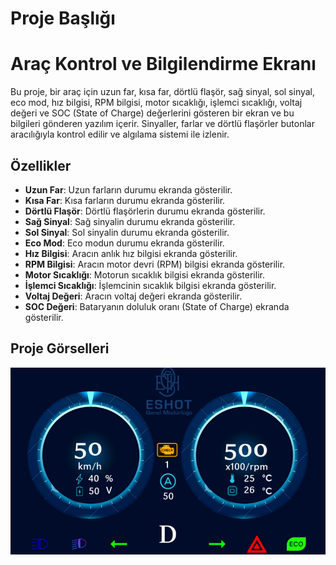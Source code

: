 # Proje Başlığı

# Araç Kontrol ve Bilgilendirme Ekranı

Bu proje, bir araç için uzun far, kısa far, dörtlü flaşör, sağ sinyal, sol sinyal, eco mod, hız bilgisi, RPM bilgisi, motor sıcaklığı, işlemci sıcaklığı, voltaj değeri ve SOC (State of Charge) değerlerini gösteren bir ekran ve bu bilgileri gönderen yazılım içerir. Sinyaller, farlar ve dörtlü flaşörler butonlar aracılığıyla kontrol edilir ve algılama sistemi ile izlenir.

## Özellikler

- **Uzun Far**: Uzun farların durumu ekranda gösterilir.
- **Kısa Far**: Kısa farların durumu ekranda gösterilir.
- **Dörtlü Flaşör**: Dörtlü flaşörlerin durumu ekranda gösterilir.
- **Sağ Sinyal**: Sağ sinyalin durumu ekranda gösterilir.
- **Sol Sinyal**: Sol sinyalin durumu ekranda gösterilir.
- **Eco Mod**: Eco modun durumu ekranda gösterilir.
- **Hız Bilgisi**: Aracın anlık hız bilgisi ekranda gösterilir.
- **RPM Bilgisi**: Aracın motor devri (RPM) bilgisi ekranda gösterilir.
- **Motor Sıcaklığı**: Motorun sıcaklık bilgisi ekranda gösterilir.
- **İşlemci Sıcaklığı**: İşlemcinin sıcaklık bilgisi ekranda gösterilir.
- **Voltaj Değeri**: Aracın voltaj değeri ekranda gösterilir.
- **SOC Değeri**: Bataryanın doluluk oranı (State of Charge) ekranda gösterilir.

## Proje Görselleri

![Proje Görseli](https://github.com/umutnergis/Ev_Car/blob/main/Screen_dashboard/Dashboard.png)




